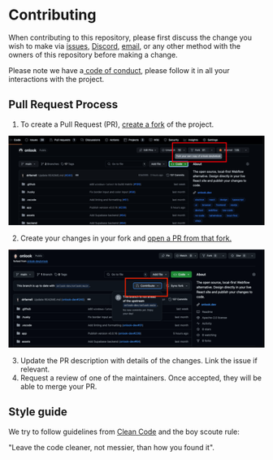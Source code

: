 # Contributing

When contributing to this repository, please first discuss the change you wish to make via [issues](https://github.com/onlook-dev/onlook/issues),
[Discord](https://discord.gg/hERDfFZCsH), [email](mailto:contact@onlook.com), or any other method with the owners of this repository before making a change. 

Please note we have a[ code of conduct](./CODE_OF_CONDUCT.md), please follow it in all your interactions with the project.

## Pull Request Process

1. To create a Pull Request (PR), [create a fork](https://docs.github.com/en/pull-requests/collaborating-with-pull-requests/working-with-forks/fork-a-repo) of the project. 

![Fork](./assets/fork.png)

2. Create your changes in your fork and [open a PR from that fork.](https://docs.github.com/en/pull-requests/collaborating-with-pull-requests/proposing-changes-to-your-work-with-pull-requests/creating-a-pull-request-from-a-fork)

![Contribute](./assets/contribute.png)

3. Update the PR description with details of the changes. Link the issue if relevant.
4. Request a review of one of the maintainers. Once accepted, they will be able to merge your PR. 

## Style guide

We try to follow guidelines from [Clean Code](https://gist.github.com/wojteklu/73c6914cc446146b8b533c0988cf8d29) and the boy scoute rule: 

"Leave the code cleaner, not messier, than how you found it". 